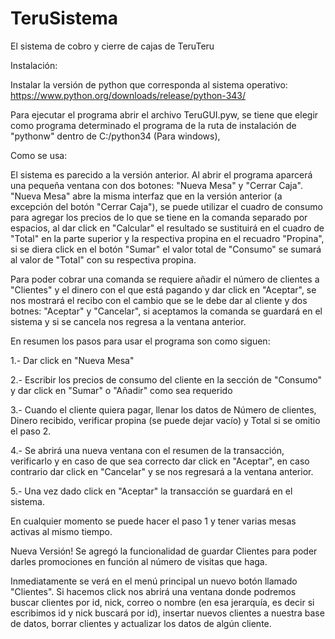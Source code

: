 # TeruSistema

El sistema de cobro y cierre de cajas de TeruTeru

Instalación:

Instalar la versión de python que corresponda al sistema operativo: https://www.python.org/downloads/release/python-343/

Para ejecutar el programa abrir el archivo TeruGUI.pyw, se tiene que elegir como programa determinado el programa de
la ruta de instalación de "pythonw" dentro de C:/python34 (Para windows), 

Como se usa:

El sistema es parecido a la versión anterior.
Al abrir el programa aparcerá una pequeña ventana con dos botones: "Nueva Mesa" y "Cerrar Caja".
"Nueva Mesa" abre la misma interfaz que en la versión anterior (a excepción del botón "Cerrar Caja"), se puede
utilizar el cuadro de consumo para agregar los precios de lo que se tiene en la comanda separado por espacios, 
al dar click en "Calcular" el resultado se sustituirá en el cuadro de "Total" en la parte superior y la respectiva
propina en el recuadro "Propina", si se diera click en el botón "Sumar" el valor total de "Consumo" se sumará
al valor de "Total" con su respectiva propina.

Para poder cobrar una comanda se requiere añadir el número de clientes a "Clientes" y el dinero con el que está
pagando y dar click en "Aceptar", se nos mostrará el recibo con el cambio que se le debe dar al cliente y dos botnes:
"Aceptar" y "Cancelar", si aceptamos la comanda se guardará en el sistema y si se cancela nos regresa a la ventana
anterior.

En resumen los pasos para usar el programa son como siguen:

 1.- Dar click en "Nueva Mesa"

 2.- Escribir los precios de consumo del cliente en la sección de "Consumo" y dar click en "Sumar" o "Añadir" como
 sea requerido

 3.- Cuando el cliente quiera pagar, llenar los datos de Número de clientes, Dinero recibido, verificar propina (se 
 puede dejar vacío) y Total si se omitio el paso 2.

 4.- Se abrirá una nueva ventana con el resumen de la transacción, verificarlo y en caso de que sea correcto dar click
 en "Aceptar", en caso contrario dar click en "Cancelar" y se nos regresará a la ventana anterior.

 5.- Una vez dado click en "Aceptar" la transacción se guardará en el sistema.

 En cualquier momento se puede hacer el paso 1 y tener varias mesas activas al mismo tiempo.


Nueva Versión!
Se agregó la funcionalidad de guardar Clientes para poder darles promociones en función al número de visitas que haga.

Inmediatamente se verá en el menú principal un nuevo botón llamado "Clientes". Si hacemos click nos abrirá una ventana donde
podremos buscar clientes por id, nick, correo o nombre (en esa jerarquía, es decir si escribimos id y nick buscará por id), 
insertar nuevos clientes a nuestra base de datos, borrar clientes y actualizar los datos de algún cliente.
